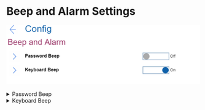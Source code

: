# Beep and Alarm Settings #
![](./img/beepalarm.png)

<details><summary>Password Beep</summary>
One of 2 possible states for the password beep:

1.	**Off** - no beep sounds. Default.
2.	On - system will make a beep sound when the system is waiting for a power-on, hard disk, or supervisor password.

    **Note**. Different beeps will be sounded when the entered password matches or does not match the configured password.


| WMI Setting name | Values |
|:---|:---|
| PasswordBeep | Disable,Enable |
</details>

<details><summary>Keyboard Beep</summary>
One of 2 possible states for the keyboard beep:

1.	**On** - a beep will sound when unmanageable key combination is pressed. Default.
2.	Off - a beep is disabled.


| WMI Setting name | Values |
|:---|:---|
| KeyboardBeep | Disable,Enable |
</details>